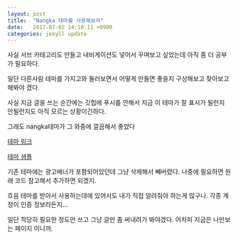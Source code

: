 ```yaml
---
layout: post
title:  "Nangka 테마를 사용해보자"
date:   2017-07-02 14:10:11 +0900
categories: jekyll update
---
```


사실 서브 카테고리도 만들고 내비게이션도 넣어서 꾸며보고 싶었는데 아직 좀 더 공부가 필요하다.

일단 다른사람 테마를 가지고와 둘러보면서 어떻게 만들면 좋을지 구상해보고 찾아보고 해봐야 겠다.

사실 지금 글을 쓰는 순간에는 깃헙에 푸시를 안해서 지금 이 테마가 잘 표시가 될런지 안될런지도 아직 모르는 상황이긴하다.


그래도 nangka테마가 그 와중에 깔끔해서 좋았다

[테마 링크](http://jekyllthemes.org/themes/nangka/)

[테마 샘플](https://bekti.net/nangka/)

기존 테마에는 광고배너가 포함되어있던데 그냥 삭제해서 빼버렸다.
나중에 필요하면 원래 코드 참고해서 추가하면 되겠지.

흐음 테마를 받아서 사용하는데에 있어서도 내가 직접 알려줘야 하는게 많구나.
각종 계정이 인증 정보라든지...

일단 적당히 필요한 정도만 쓰고 그냥 글만 좀 써내려가 봐야겠다.
어차피 지금은 나만보는 페이지 이니까.

